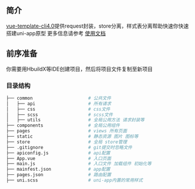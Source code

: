 ## 简介
[vue-template-cli4.0](https://github.com/Eikthymir/vue-my-teamplate-cli3.0)提供request封装，store分离，样式表分离帮助快速你快速搭建uni-app原型
更多信息请参考 [使用文档](https://uniapp.dcloud.io)

## 前序准备
你需要用HbuildX等IDE创建项目，然后将项目文件复制至新项目

### 目录结构
```bash
├── common                     # 公共文件
│   ├── api                    # 所有请求
│   ├── css                    # css文件
│   ├── scss                   # scss文件
│   ├── utils                  # 全局公用方法 请求封装等
├── components                 # 全局公用组件
├── pages                      # views 所有页面
├── static                     # 静态资源 图片 图标等
├── store                      # 全局 store管理
├── .gitignore                 # git提交时忽略文件
├── apiconfig.js               # api配置
├── App.vue                    # 入口页面
├── main.js                    # 入口文件 加载组件 初始化等
├── mainfest.json              # app配置
├── pages.json                 # 路由配置
├── uni.scss                   # uni-app内置的常用样式
```
